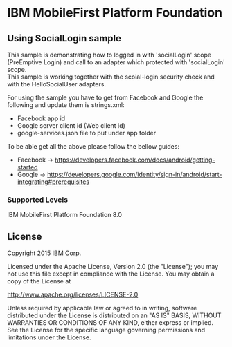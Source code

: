 IBM MobileFirst Platform Foundation
===

## Using SocialLogin sample
This sample is demonstrating how to logged in with 'socialLogin' scope (PreEmptive Login) and call to an adapter which protected with 'socialLogin' scope.  
This sample is working together with the scoial-login security check and with the HelloSocialUser adapters.

For using the sample you have to get from Facebook and Google the following and update them is strings.xml:

* Facebook app id
* Google server client id (Web client id)
* google-services.json file to put under app folder

To be able get all the above please follow the bellow guides:

* Facebook -> https://developers.facebook.com/docs/android/getting-started
* Google -> https://developers.google.com/identity/sign-in/android/start-integrating#prerequisites

### Supported Levels
IBM MobileFirst Platform Foundation 8.0

## License
Copyright 2015 IBM Corp.

Licensed under the Apache License, Version 2.0 (the "License");
you may not use this file except in compliance with the License.
You may obtain a copy of the License at

http://www.apache.org/licenses/LICENSE-2.0

Unless required by applicable law or agreed to in writing, software
distributed under the License is distributed on an "AS IS" BASIS,
WITHOUT WARRANTIES OR CONDITIONS OF ANY KIND, either express or implied.
See the License for the specific language governing permissions and
limitations under the License.